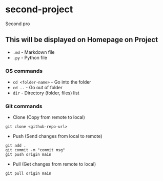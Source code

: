 # second-project
Second pro

## This will be displayed on Homepage on Project

* `.md` - Markdown file
* `.py` - Python file


### OS commands
* `cd <folder-name>` - Go into the folder
* `cd ..` - Go out of folder
* `dir` - Directory (folder, files) list


### Git commands
* Clone (Copy from remote to local)
```
git clone <github-repo-url>
```
* Push (Send changes from local to remote)
```
git add .
git commit -m "commit msg"
git push origin main
```
* Pull (Get changes from remote to local)
```
git pull origin main
```
